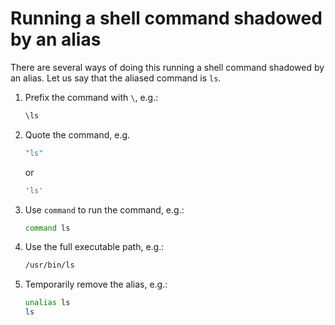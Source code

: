 # Running a shell command shadowed by an alias

There are several ways of doing this running a shell command shadowed by an alias. Let us say that the aliased command is `ls`.

1.  Prefix the command with `\`, e.g.:
    ```sh
    \ls
    ```
1.  Quote the command, e.g.

    ```sh
    "ls"
    ```

    or

    ```sh
    'ls'
    ```

1.  Use `command` to run the command, e.g.:
    ```sh
    command ls
    ```
1.  Use the full executable path, e.g.:
    ```sh
    /usr/bin/ls
    ```
1.  Temporarily remove the alias, e.g.:
    ```sh
    unalias ls
    ls
    ```
